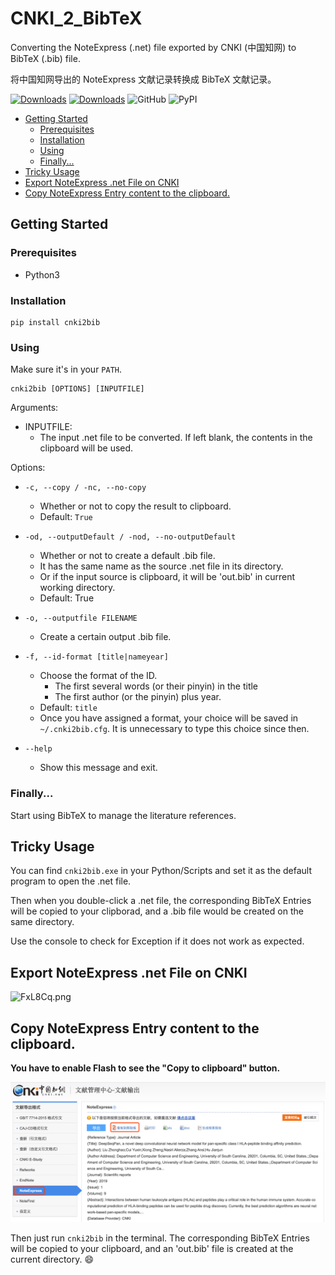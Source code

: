 # CNKI_2_BibTeX

Converting the NoteExpress (.net) file exported by CNKI (中国知网) to BibTeX (.bib) file.

将中国知网导出的 NoteExpress 文献记录转换成 BibTeX 文献记录。

[![Downloads](https://pepy.tech/badge/cnki2bib)](https://pepy.tech/project/cnki2bib)
[![Downloads](https://pepy.tech/badge/cnki2bib/month)](https://pepy.tech/project/cnki2bib/month)
![GitHub](https://img.shields.io/github/license/vopaaz/cnki_2_bibtex)
![PyPI](https://img.shields.io/pypi/v/cnki2bib)

<!-- @import "[TOC]" {cmd="toc" depthFrom=1 depthTo=6 orderedList=false} -->

<!-- code_chunk_output -->

- [Getting Started](#getting-started)
  - [Prerequisites](#prerequisites)
  - [Installation](#installation)
  - [Using](#using)
  - [Finally...](#finally)
- [Tricky Usage](#tricky-usage)
- [Export NoteExpress .net File on CNKI](#export-noteexpress-net-file-on-cnki)
- [Copy NoteExpress Entry content to the clipboard.](#copy-noteexpress-entry-content-to-the-clipboard)

<!-- /code_chunk_output -->


## Getting Started

### Prerequisites

- Python3

### Installation

```
pip install cnki2bib
```

### Using

Make sure it's in your `PATH`.

```
cnki2bib [OPTIONS] [INPUTFILE]
```

Arguments:

- INPUTFILE:
  - The input .net file to be converted. If left blank, the contents in the clipboard will be used.

Options:

-  `-c, --copy / -nc, --no-copy`
    - Whether or not to copy the result to clipboard.
    - Default: `True`

-  `-od, --outputDefault / -nod, --no-outputDefault`
    - Whether or not to create a default .bib file.
    - It has the same name as the source .net file in its directory.
    - Or if the input source is clipboard, it will be 'out.bib' in current working directory. 
    - Default: True

-  `-o, --outputfile FILENAME`
    - Create a  certain output .bib file.

-  `-f, --id-format [title|nameyear]`
    - Choose the format of the ID.
      - The first several words (or their pinyin) in the title
      - The first author (or the pinyin) plus year.
    - Default: `title`
    - Once you have assigned a format, your choice will be saved in `~/.cnki2bib.cfg`. It is unnecessary to type this choice since then.

-  `--help`
    - Show this message and exit.


### Finally...

Start using BibTeX to manage the literature references.

## Tricky Usage

You can find `cnki2bib.exe` in your Python/Scripts and set it as the default program to open the .net file.

Then when you double-click a .net file, the corresponding BibTeX Entries will be copied to your clipborad, and a .bib file would be created on the same directory.

Use the console to check for Exception if it does not work as expected.


## Export NoteExpress .net File on CNKI

![FxL8Cq.png](https://s2.ax1x.com/2019/01/14/FxL8Cq.png)

## Copy NoteExpress Entry content to the clipboard.

**You have to enable Flash to see the "Copy to clipboard" button.**

![FxL8Cq.png](https://github.com/SNBQT/share-images/blob/master/cnki2bib.png?raw=true)

Then just run `cnki2bib` in the terminal. The corresponding BibTeX Entries will be copied to your clipboard, and an 'out.bib' file is created at the current directory. :smile:
